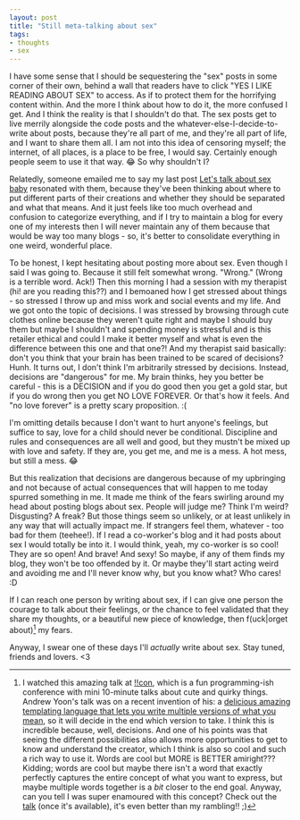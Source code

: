 ```yaml
---
layout: post
title: "Still meta-talking about sex"
tags:
- thoughts
- sex
---
```


I have some sense that I should be sequestering the "sex" posts in some corner of their own, behind a wall that readers have to click "YES I LIKE READING ABOUT SEX" to access. As if to protect them for the horrifying content within. And the more I think about how to do it, the more confused I get. And I think the reality is that I shouldn't do that. The sex posts get to live merrily alongside the code posts and the whatever-else-I-decide-to-write about posts, because they're all part of me, and they're all part of life, and I want to share them all. I am not into this idea of censoring myself; the internet, of all places, is a place to be free, I would say. Certainly enough people seem to use it that way. :joy: So why shouldn't I?<!--more-->

Relatedly, someone emailed me to say my last post [Let's talk about sex baby](/posts/2020-04-25-lets-talk-about-sex-baby) resonated with them, because they've been thinking about where to put different parts of their creations and whether they should be separated and what that means. And it just feels like too much overhead and confusion to categorize everything, and if I try to maintain a blog for every one of my interests then I will never maintain any of them because that would be way too many blogs - so, it's better to consolidate everything in one weird, wonderful place.

To be honest, I kept hesitating about posting more about sex. Even though I said I was going to. Because it still felt somewhat wrong. "Wrong." (Wrong is a terrible word. Ack!) Then this morning I had a session with my therapist (hi! are you reading this??) and I bemoaned how I get stressed about things - so stressed I throw up and miss work and social events and my life. And we got onto the topic of decisions. I was stressed by browsing through cute clothes online because they weren't quite right and maybe I should buy them but maybe I shouldn't and spending money is stressful and is this retailer ethical and could I make it better myself and what is even the difference between this one and that one?! And my therapist said basically: don't you think that your brain has been trained to be scared of decisions? Hunh. It turns out, I don't think I'm arbitrarily stressed by decisions. Instead, decisions are "dangerous" for me. My brain thinks, hey you better be careful - this is a DECISION and if you do good then you get a gold star, but if you do wrong then you get NO LOVE FOREVER. Or that's how it feels. And "no love forever" is a pretty scary proposition. :(

I'm omitting details because I don't want to hurt anyone's feelings, but suffice to say, love for a child should never be conditional. Discipline and rules and consequences are all well and good, but they mustn't be mixed up with love and safety. If they are, you get me, and me is a mess. A hot mess, but still a mess. :joy:

But this realization that decisions are dangerous because of my upbringing and not because of actual consequences that will happen to me today spurred something in me. It made me think of the fears swirling around my head about posting blogs about sex. People will judge me? Think I'm weird? Disgusting? A freak? But those things seem so unlikely, or at least unlikely in any way that will actually impact me. If strangers feel them, whatever - too bad for them (teehee!). If I read a co-worker's blog and it had posts about sex I would totally be into it. I would think, yeah, my co-worker is so cool! They are so open! And brave! And sexy! So maybe, if any of them finds my blog, they won't be too offended by it. Or maybe they'll start acting weird and avoiding me and I'll never know why, but you know what? Who cares! :D

If I can reach one person by writing about sex, if I can give one person the courage to talk about their feelings, or the chance to feel validated that they share my thoughts, or a beautiful new piece of knowledge, then f(uck\|orget about)[^1] my fears.

Anyway, I swear one of these days I'll _actually_ write about sex. Stay tuned, friends and lovers. <3

[^1]: I watched this amazing talk at [!!con](http://bangbangcon.com/), which is a fun programming-ish conference with mini 10-minute talks about cute and quirky things. Andrew Yoon's talk was on a recent invention of his: a [delicious amazing templating language that lets you write multiple versions of what you mean](http://bangbangcon.com/speakers.html#andrew-yoon), so it will decide in the end which version to take. I think this is incredible because, well, decisions. And one of his points was that seeing the different possibilities also allows more opportunities to get to know and understand the creator, which I think is also so cool and such a rich way to use it. Words are cool but MORE is BETTER amiright??? Kidding; words are cool but maybe there isn't a word that exactly perfectly captures the entire concept of what you want to express, but maybe multiple words together is a _bit_ closer to the end goal. Anyway, can you tell I was super enamoured with this concept? Check out the [talk](http://bangbangcon.com/recordings.html) (once it's available), it's even better than my rambling!! ;)

